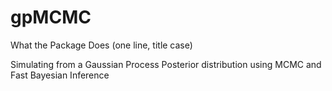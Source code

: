# gpMCMC
What the Package Does (one line, title case)

Simulating from a Gaussian Process Posterior distribution using MCMC and Fast Bayesian Inference
